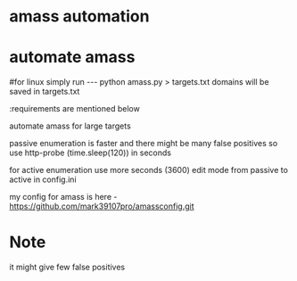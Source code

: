 # amass automation
# automate amass


#for linux
simply run  ---  python amass.py > targets.txt 
domains will be saved in targets.txt


:requirements are mentioned below

automate amass for large targets
 
passive enumeration is faster and there might be many false positives so use http-probe  (time.sleep(120)) in seconds


for active enumeration use more seconds (3600)
edit mode from passive to active in config.ini 

my config for amass is here  - https://github.com/mark39107pro/amassconfig.git

# Note
it might give few false positives
